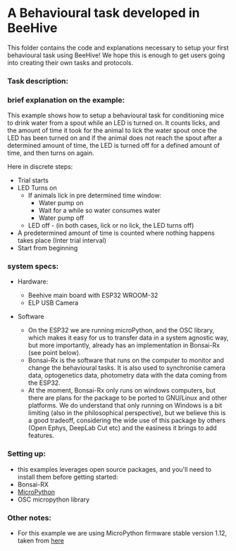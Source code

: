 # A Behavioural task developed in BeeHive

This folder contains the code and explanations necessary to setup your first behavioural task using BeeHive!
We hope this is enough to get users going into creating their own tasks and protocols. 

### Task description:



### brief explanation on the example:
This example shows how to setup a behavioural task for conditioning mice to drink water from a spout while an LED is turned on. It counts licks, and the amount of time it took for the animal to lick the water spout once the LED has been turned on and if the animal does not reach the spout after a determined amount of time, the LED is turned off for a defined amount of time, and then turns on again. 

Here in discrete steps:
- Trial starts
- LED Turns on
  - If animals lick in pre determined time window:
    - Water pump on
    - Wait for a while so water consumes water
    - Water pump off
  - LED off - (in both cases, lick or no lick, the LED turns off)
- A predetermined amount of time is counted where nothing happens takes place (Inter trial interval)
- Start from beginning



### system specs:
- Hardware:
  - Beehive main board with ESP32 WROOM-32
  - ELP USB Camera

- Software
  - On the ESP32 we are running microPython, and the OSC library, which makes it easy for us to transfer data in a system agnostic way, but more importantly, already has an implementation in Bonsai-Rx (see point below).
  -  Bonsai-Rx is the software that runs on the computer to monitor and change the behavioural tasks. It is also used to synchronise camera data, optogenetics data, photometry data with the data coming from the ESP32.
    - At the moment, Bonsai-Rx only runs on windows computers, but there are plans for the package to be ported to GNU/Linux and other platforms. We do understand that only running on Windows is a bit limiting (also in the philosophical perspective), but we believe this is a good tradeoff, considering the wide use of this package by others (Open Ephys, DeepLab Cut etc) and the easiness it brings to add features.   

### Setting up:

- this examples leverages open source packages, and you'll need to install them before getting started:
- Bonsai-RX
- [MicroPython](https://docs.micropython.org/en/latest/esp32/tutorial/intro.html#esp32-intro)
- OSC micropython library


### Other notes:
- For this example we are using MicroPython firmware stable version 1.12, taken from [here](https://micropython.org/download/esp32/)